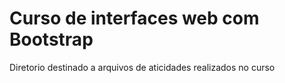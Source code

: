 # Curso de interfaces web com Bootstrap
Diretorio destinado a arquivos de aticidades realizados no curso